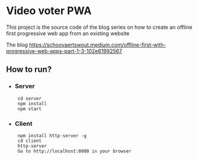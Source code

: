 # Video voter PWA

This project is the source code of the blog series on how to create an offline first progressive web app from an existing website

The blog https://schoovaertswout.medium.com/offline-first-with-progressive-web-apps-part-1-3-102e61992567

## How to run?
 - ### Server
 
        cd server
        npm install
        npm start
        
 - ### Client
        
        npm install http-server -g
        cd client
        http-server
        Go to http://localhost:8080 in your browser
